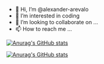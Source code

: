 - 👋 Hi, I’m @alexander-arevalo
- 👀 I’m interested in coding 
- 💞️ I’m looking to collaborate on ...
- 📫 How to reach me ...


[![Anurag's GitHub stats](https://github-readme-stats.vercel.app/api?alexander-arevalo)](https://github.com/anuraghazra/github-readme-stats)

[![Anurag's GitHub stats](https://github-readme-stats.vercel.app/api?username=alexander-arevalo)](https://github.com/anuraghazra/github-readme-stats)
<!---
zerootwooooo/zerootwooooo is a ✨ special ✨ repository because its `README.md` (this file) appears on your GitHub profile.
You can click the Preview link to take a look at your changes.
--->
